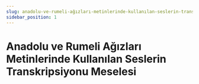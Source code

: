 ```yaml
---
slug: anadolu-ve-rumeli-ağızları-metinlerinde-kullanılan-seslerin-transkripsiyonu-meselesi
sidebar_position: 1
---
```


# Anadolu ve Rumeli Ağızları Metinlerinde Kullanılan Seslerin Transkripsiyonu Meselesi
